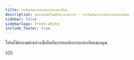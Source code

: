 ```yaml
---
title: การยืนยันการยกเลิกการลงทะเบียน
description: ชุดระบบอัตโนมัติในเวลาทําการ - การยืนยันการยกเลิกการลงทะเบียน
sidebar: false
sidebarlogo: fresh-white
include_footer: true
---
```

โปรดใช้คําถามด้านล่างเพื่อยืนยันการยกเลิกการลงทะเบียนของคุณ

{{<questions name="/office-hours/unregister-confirm.json" completed="Thank you for completing unregistration confirmation" showNavigationButtons=false >}}
